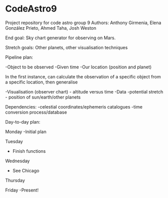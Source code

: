 # CodeAstro9
Project repository for code astro group 9
Authors: Anthony Girmenia, Elena González Prieto, Ahmed Taha, Josh Weston


End goal: Sky chart generator for observing on Mars.

Stretch goals: Other planets, other visualisation techniques

Pipeline plan:

  -Object to be observed
  -Given time
  -Our location (position and planet)

In the first instance, can calculate the observation of a specific object from a specific location, then generalise

  -Visualisation (observer chart) - altitude versus time
  -Data
  -potential stretch - position of sun/earth/other planets


Dependencies:
  -celestial coordinates/ephemeris catalogues
  -time conversion process/database



Day-to-day plan:

Monday
  -Initial plan
  
Tuesday
- Finish functions 

Wednesday
- See Chicago 

Thursday

Friday
  -Present!
